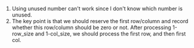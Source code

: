 1. Using unused number can't work since I don't know which number is unused.
2. The key point is that we should reserve the first row/column and record whether this row/column should be zero or not. After processing 1-row_size and 1-col_size, we should process the first row, and then first col.